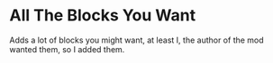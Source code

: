 # All The Blocks You Want

Adds a lot of blocks you might want, at least I, the author of the mod wanted them, so I added them.
